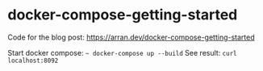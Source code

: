 # docker-compose-getting-started

Code for the blog post: https://arran.dev/docker-compose-getting-started

Start docker compose: `~ docker-compose up --build`
See result: `curl localhost:8092`